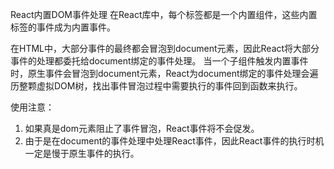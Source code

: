 React内置DOM事件处理
在React库中，每个标签都是一个内置组件，这些内置标签的事件成为内置事件。

在HTML中，大部分事件的最终都会冒泡到document元素，因此React将大部分事件的处理都委托给document绑定的事件处理。
当一个子组件触发内置事件时，原生事件会冒泡到document元素，React为document绑定的事件处理会遍历整颗虚拟DOM树，找出事件冒泡过程中需要执行的事件回到函数来执行。

使用注意：
1. 如果真是dom元素阻止了事件冒泡，React事件将不会促发。
2. 由于是在document的事件处理中处理React事件，因此React事件的执行时机一定是慢于原生事件的执行。

